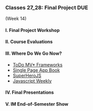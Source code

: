 ### Classes 27_28: Final Project DUE
(Week 14)

#### I. Final Project Workshop

#### II. Course Evaluations

#### III. Where Do We Go Now?
* [ToDo MV* Frameworks](http://todomvc.com/)
* [Single Page App Book](http://singlepageappbook.com/)
* [SuperHeroJS](http://superherojs.com/)
* [Javascript Weekly](http://javascriptweekly.com/)

#### IV. Final Presentations

#### V. IM End-of-Semester Show